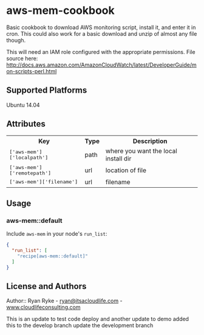 # aws-mem-cookbook

Basic cookbook to download AWS monitoring script, install it, and enter it in cron. This could also work for a basic download and unzip of almost any file though.

This will need an IAM role configured with the appropriate permissions. File source here: http://docs.aws.amazon.com/AmazonCloudWatch/latest/DeveloperGuide/mon-scripts-perl.html

## Supported Platforms

Ubuntu 14.04

## Attributes

<table>
  <tr>
    <th>Key</th>
    <th>Type</th>
    <th>Description</th>
  </tr>
  <tr>
    <td><tt>['aws-mem']['localpath']</tt></td>
    <td>path</td>
    <td>where you want the local install dir</td>
  </tr>
  <tr>  
    <td><tt>['aws-mem']['remotepath']</tt></td>
    <td>url</td>
    <td>location of file</td>
  </tr>  
    <td><tt>['aws-mem']['filename']</tt></td>
    <td>url</td>
    <td>filename</td>
  </tr>
</table>

## Usage

### aws-mem::default

Include `aws-mem` in your node's `run_list`:

```json
{
  "run_list": [
    "recipe[aws-mem::default]"
  ]
}
```

## License and Authors

Author:: Ryan Ryke - ryan@itsacloudlife.com - www.cloudlifeconsulting.com


This is an update to test code deploy
and another update to demo
added this to the develop branch
update the development branch
